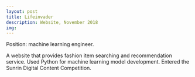 ```yaml
---
layout: post
title: Lifeinvader
description: Website, November 2018
img: 
---
```


Position: machine learning engineer.


A website that provides fashion item searching and recommendation service. Used Python for machine learning model development. Entered the Sunrin Digital Content Competition.
